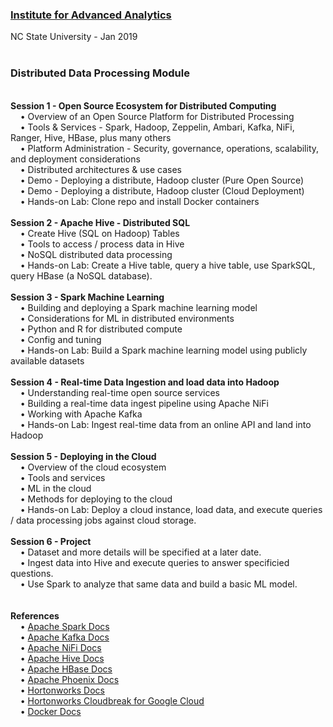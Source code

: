 <h3><a href="https://analytics.ncsu.edu/">Institute for Advanced Analytics</a></h3>
NC State University - Jan 2019
<br>
<br>
<h3><b>Distributed Data Processing Module</b></h3>
<br><b>Session 1 - Open Source Ecosystem for Distributed Computing</b>
<br>&nbsp;&nbsp;&nbsp;&nbsp;&bull;&nbsp;Overview of an Open Source Platform for Distributed Processing
<br>&nbsp;&nbsp;&nbsp;&nbsp;&bull;&nbsp;Tools & Services - Spark, Hadoop, Zeppelin, Ambari, Kafka, NiFi, Ranger, Hive, HBase, plus many others
<br>&nbsp;&nbsp;&nbsp;&nbsp;&bull;&nbsp;Platform Administration - Security, governance, operations, scalability, and deployment considerations
<br>&nbsp;&nbsp;&nbsp;&nbsp;&bull;&nbsp;Distributed architectures & use cases
<br>&nbsp;&nbsp;&nbsp;&nbsp;&bull;&nbsp;Demo - Deploying a distribute, Hadoop cluster (Pure Open Source)
<br>&nbsp;&nbsp;&nbsp;&nbsp;&bull;&nbsp;Demo - Deploying a distribute, Hadoop cluster (Cloud Deployment)
<br>&nbsp;&nbsp;&nbsp;&nbsp;&bull;&nbsp;Hands-on Lab: Clone repo and install Docker containers
<br>
<br><b>Session 2 - Apache Hive - Distributed SQL</b>
<br>&nbsp;&nbsp;&nbsp;&nbsp;&bull;&nbsp;Create Hive (SQL on Hadoop) Tables
<br>&nbsp;&nbsp;&nbsp;&nbsp;&bull;&nbsp;Tools to access / process data in Hive
<br>&nbsp;&nbsp;&nbsp;&nbsp;&bull;&nbsp;NoSQL distributed data processing
<br>&nbsp;&nbsp;&nbsp;&nbsp;&bull;&nbsp;Hands-on Lab: Create a Hive table, query a hive table, use SparkSQL, query HBase (a NoSQL database).
<br>
<br><b>Session 3 - Spark Machine Learning</b>
<br>&nbsp;&nbsp;&nbsp;&nbsp;&bull;&nbsp;Building and deploying a Spark machine learning model
<br>&nbsp;&nbsp;&nbsp;&nbsp;&bull;&nbsp;Considerations for ML in distributed environments
<br>&nbsp;&nbsp;&nbsp;&nbsp;&bull;&nbsp;Python and R for distributed compute
<br>&nbsp;&nbsp;&nbsp;&nbsp;&bull;&nbsp;Config and tuning
<br>&nbsp;&nbsp;&nbsp;&nbsp;&bull;&nbsp;Hands-on Lab: Build a Spark machine learning model using publicly available datasets
<br>
<br><b>Session 4 - Real-time Data Ingestion and load data into Hadoop</b>
<br>&nbsp;&nbsp;&nbsp;&nbsp;&bull;&nbsp;Understanding real-time open source services
<br>&nbsp;&nbsp;&nbsp;&nbsp;&bull;&nbsp;Building a real-time data ingest pipeline using Apache NiFi
<br>&nbsp;&nbsp;&nbsp;&nbsp;&bull;&nbsp;Working with Apache Kafka
<br>&nbsp;&nbsp;&nbsp;&nbsp;&bull;&nbsp;Hands-on Lab: Ingest real-time data from an online API and land into Hadoop
<br>
<br><b>Session 5 - Deploying in the Cloud</b>
<br>&nbsp;&nbsp;&nbsp;&nbsp;&bull;&nbsp;Overview of the cloud ecosystem
<br>&nbsp;&nbsp;&nbsp;&nbsp;&bull;&nbsp;Tools and services
<br>&nbsp;&nbsp;&nbsp;&nbsp;&bull;&nbsp;ML in the cloud
<br>&nbsp;&nbsp;&nbsp;&nbsp;&bull;&nbsp;Methods for deploying to the cloud
<br>&nbsp;&nbsp;&nbsp;&nbsp;&bull;&nbsp;Hands-on Lab: Deploy a cloud instance, load data, and execute queries / data processing jobs against cloud storage.
<br>
<br><b>Session 6 - Project</b>
<br>&nbsp;&nbsp;&nbsp;&nbsp;&bull;&nbsp;Dataset and more details will be specified at a later date.
<br>&nbsp;&nbsp;&nbsp;&nbsp;&bull;&nbsp;Ingest data into Hive and execute queries to answer specificied questions.
<br>&nbsp;&nbsp;&nbsp;&nbsp;&bull;&nbsp;Use Spark to analyze that same data and build a basic ML model.
<br>
<br>
<br><b>References</b>
<br>&nbsp;&nbsp;&nbsp;&nbsp;&bull;&nbsp;<a href="https://spark.apache.org/docs/latest/">Apache Spark Docs</a>
<br>&nbsp;&nbsp;&nbsp;&nbsp;&bull;&nbsp;<a href="https://kafka.apache.org/20/documentation.html">Apache Kafka Docs</a>
<br>&nbsp;&nbsp;&nbsp;&nbsp;&bull;&nbsp;<a href="https://nifi.apache.org/docs.html">Apache NiFi Docs</a>
<br>&nbsp;&nbsp;&nbsp;&nbsp;&bull;&nbsp;<a href="https://cwiki.apache.org/confluence/display/Hive/GettingStarted">Apache Hive Docs</a>
<br>&nbsp;&nbsp;&nbsp;&nbsp;&bull;&nbsp;<a href="https://hbase.apache.org/book.html">Apache HBase Docs</a>
<br>&nbsp;&nbsp;&nbsp;&nbsp;&bull;&nbsp;<a href="https://phoenix.apache.org/">Apache Phoenix Docs</a>
<br>&nbsp;&nbsp;&nbsp;&nbsp;&bull;&nbsp;<a href="https://docs.hortonworks.com/">Hortonworks Docs</a>
<br>&nbsp;&nbsp;&nbsp;&nbsp;&bull;&nbsp;<a href="https://docs.hortonworks.com/HDPDocuments/Cloudbreak/Cloudbreak-2.7.2/content/gcp-quick/index.html">Hortonworks Cloudbreak for Google Cloud</a>
<br>&nbsp;&nbsp;&nbsp;&nbsp;&bull;&nbsp;<a href="https://docs.docker.com/">Docker Docs</a>
